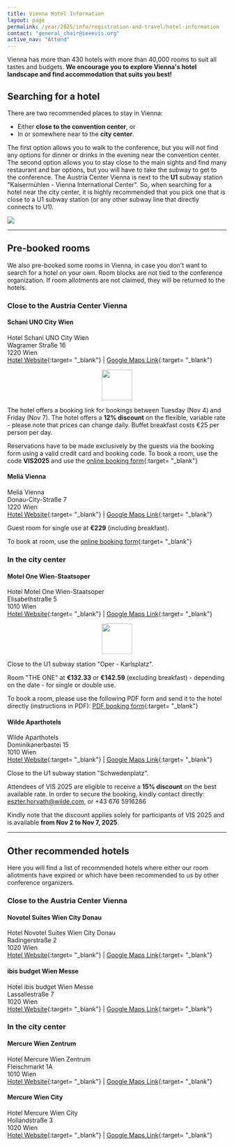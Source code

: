```yaml
---
title: Vienna Hotel Information
layout: page
permalink: /year/2025/info/registration-and-travel/hotel-information
contact: "general_chair@ieeevis.org"
active_nav: "Attend"
---
```


Vienna has more than 430 hotels with more than 40,000 rooms to suit all tastes and budgets.
**We encourage you to explore Vienna's hotel landscape and find accommodation that suits you best!**

<!-- ---------------------------------------------------------------------------------- -->
## Searching for a hotel

There are two recommended places to stay in Vienna:
* Either **close to the convention center**, or
* In or somewhere near to the **city center**.

The first option allows you to walk to the conference, but you will not find any options for dinner or drinks in the evening near the convention center.
The second option allows you to stay close to the main sights and find many restaurant and bar options, but you will have to take the subway to get to the conference.
The Austria Center Vienna is next to the **U1** subway station "Kaisermühlen - Vienna International Center".
So, when searching for a hotel near the city center, it is highly recommended that you pick one that is close to a U1 subway station (or any other subway line that directly connects to U1).

<p>
  <img src="/year/2025/assets/venue-and-travel/vienna-locations.jpg" />
</p>

<hr />


<!-- ---------------------------------------------------------------------------------- -->
## Pre-booked rooms

We also pre-booked some rooms in Vienna, in case you don't want to search for a hotel on your own.
Room blocks are not tied to the conference organization. If room allotments are not claimed, they will be returned to the hotels.

<!-- ---------------------------------------------------------------------------------- -->
### Close to the Austria Center Vienna

#### Schani UNO City Wien
Hotel Schani UNO City Wien<br />
Wagramer Straße 16<br />
1220 Wien<br />
[Hotel Website](https://www.schanihotels.com/hotels/hotel-schani-uno-city){:target= "_blank"} | [Google Maps Link](https://maps.app.goo.gl/wVQBiCgmrRzKJdFU9){:target= "_blank"}

<p style="text-align:center;">
  <img src="/year/2025/assets/venue-and-travel/green_hotel.png" height="70" />
</p>

The hotel offers a booking link for bookings between Tuesday (Nov 4) and Friday (Nov 7).
The hotel offers a **12% discount** on the flexible, variable rate - please note that prices can change daily.
Buffet breakfast costs €25 per person per day.

Reservations have to be made exclusively by the guests via the booking form using a valid credit card and booking code.
To book a room, use the code **VIS2025** and use the [online booking form](https://my.schanihotels.com/search/offers?PROMO_CODE=VIS2025&ADULTS=1&CHILDREN=&ARRIVAL=2025-11-04&DEPARTURE=2025-11-07&PROPERTY_IDS=VIEUNO){:target= "_blank"}

#### Meliá Vienna
Meliá Vienna<br />
Donau-City-Straße 7<br />
1220 Wien<br />
[Hotel Website](https://www.melia.com/de/hotels/osterreich/wien/melia-vienna){:target= "_blank"} | [Google Maps Link](https://maps.app.goo.gl/68Nfdf8j9RY1ogeDA){:target= "_blank"}

Guest room for single use at **€229** (including breakfast).

To book at room, use the [online booking form](https://events.melia.com/en/events/melia-vienna/IEEE-Computer-Society-2025){:target= "_blank"}


<!-- ---------------------------------------------------------------------------------- -->
### In the city center

#### Motel One Wien-Staatsoper
Hotel Motel One Wien-Staatsoper<br />
Elisabethstraße 5<br />
1010 Wien<br />
[Hotel Website](https://www.motel-one.com/de/hotels/wien/hotel-wien-staatsoper){:target= "_blank"} | [Google Maps Link](https://maps.app.goo.gl/iDm9FCG9EB8SiZ789){:target= "_blank"}

<p style="text-align:center;">
  <img src="/year/2025/assets/venue-and-travel/green_hotel.png" height="70" />
</p>

Close to the U1 subway station "Oper - Karlsplatz".

Room "THE ONE" at **€132.33** or **€142.59** (excluding breakfast) - depending on the date - for single or double use.

To book a room, please use the following PDF form and send it to the hotel directly (instructions in PDF):
[PDF booking form](/year/2025/assets/venue-and-travel/MotelOne_Abrufformular.pdf){:target= "_blank"}


#### Wilde Aparthotels
Wilde Aparthotels<br />
Dominikanerbastei 15<br />
1010 Wien<br />
[Hotel Website](https://www.wilde.com/vienna){:target= "_blank"} | [Google Maps Link](https://maps.app.goo.gl/4f3NF9oJpPCNdtzx7){:target= "_blank"}

Close to the U1 subway station "Schwedenplatz".

Attendees of VIS 2025 are eligible to receive a **15% discount** on the best available rate.
In order to secure the booking, kindly contact directly: [eszter.horvath@wilde.com](mailto:eszter.horvath@wilde.com), or +43 676 5916286

Kindly note that the discount applies solely for participants of VIS 2025 and is available **from Nov 2 to Nov 7, 2025**.

<hr />

<!-- ---------------------------------------------------------------------------------- -->
## Other recommended hotels

Here you will find a list of recommended hotels where either our room allotments have expired or which have been recommended to us by other conference organizers.

<!-- ---------------------------------------------------------------------------------- -->
### Close to the Austria Center Vienna

#### Novotel Suites Wien City Donau
Hotel Novotel Suites Wien City Donau<br />
Radingerstraße 2<br />
1020 Wien<br />
[Hotel Website](https://all.accor.com/hotel/3720/index.en.shtml){:target= "_blank"} | [Google Maps Link](https://maps.app.goo.gl/9bcXTM7NYM7U1KYX9){:target= "_blank"}

#### ibis budget Wien Messe
Hotel ibis budget Wien Messe<br />
Lassallestraße 7<br />
1020 Wien<br />
[Hotel Website](https://all.accor.com/hotel/7098/index.en.shtml){:target= "_blank"} | [Google Maps Link](https://maps.app.goo.gl/xfGXPg8619acpU65A){:target= "_blank"}


<!-- ---------------------------------------------------------------------------------- -->
### In the city center

#### Mercure Wien Zentrum
Hotel Mercure Wien Zentrum<br />
Fleischmarkt 1A<br />
1010 Wien<br />
[Hotel Website](https://all.accor.com/hotel/0781/index.en.shtml){:target= "_blank"} | [Google Maps Link](https://maps.app.goo.gl/VgPjJWineBMpaK3WA){:target= "_blank"}

#### Mercure Wien City
Hotel Mercure Wien City<br />
Hollandstraße 3<br />
1020 Wien<br />
[Hotel Website](https://all.accor.com/hotel/1568/index.en.shtml){:target= "_blank"} | [Google Maps Link](https://maps.app.goo.gl/MAhg5FoUzBsLHP677){:target= "_blank"}
